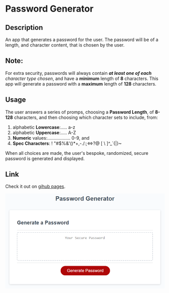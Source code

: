 # Password Generator

## Description

  An app that generates a password for the user.  The password will be of a length, and character content, that is chosen by the user.

## Note:

  For extra security, passwords will always contain **_at least one of each_** _character type chosen_, and have a **minimum** length of **8** characters.  This app will generate a password with a **maximum** length of **128** characters.

## Usage

The user answers a series of promps, choosing a **Password Length**, of **8-128** characters, and then choosing which character sets to include, from: 
1. alphabetic **Lowercase**:..... a-z
2. alphabetic **Uppercase**:..... A-Z
3. **Numeric** values:.................. 0-9, and
4. **Spec Characters**: 
! "#$%&'()*+,-./:;<=>?@ \[ \\ \]^_`{|}~

When all choices are made, the user's bespoke, randomized, secure password is generated and displayed.

## Link

Check it out on [gihub pages](https://blchase215.github.io/password-generator/).

![Mock-up of initial states](./assets/images/03-javascript-homework-demo.png "Mock-up of initial state")